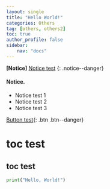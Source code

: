 ```yaml
---
layout: single
title: "Hello World!"
categories: Others
tag: [others, others2]
toc: true
author_profile: false
sidebar:
    nav: "docs"
---
```


**[Notice]**  [Notice test](https://google.com)
{: .notice--danger}

<div class="notice--success">
<h4>Notice.</h4>
<ul>
    <li>Notice test 1</li>
    <li>Notice test 2</li>
    <li>Notice test 3</li>
</ul>
</div>


[Button test](https://google.com){: .btn .btn--danger}


# toc test
## toc test
```python
print("Hello, World!")
```
